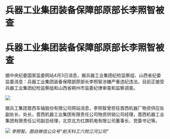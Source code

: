 # 兵器工业集团装备保障部原部长李照智被查

# 兵器工业集团装备保障部原部长李照智被查

据中央纪委国家监委网站4月3日消息，据兵器工业集团纪检监察组、山西省纪委监委消息：兵器工业集团装备保障部原部长李照智涉嫌严重违纪违法，目前正接受兵器工业集团纪检监察组和山西省朔州市监委纪律审查和监察调查。

![](https://inews.gtimg.com/om_bt/OPBIx7hglFpWXbHHt6-BhnpMaVkhlW2r0AxMIxkKKpJMIAA/1000)

据兵工集团晋西车轴股份有限公司网站消息，李照智曾担任晋西机器厂物资供应处副处长、处长，晋西机器工业集团有限责任公司物资供销公司经理，晋西机器工业集团有限责任公司副总经理，北京北方红旗机电有限公司董事长、党委书记等。

![](https://inews.gtimg.com/om_bt/OzljhzSI01CwsnTLCaW76aVWJfYgMA0PxsROL72vkNB2IAA/1000)
_李照智。图自微信公众号“航天科工六院江河公司”_

